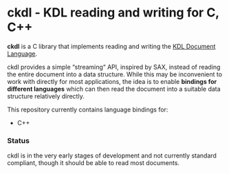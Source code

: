 # ckdl - KDL reading and writing for C, C++

**ckdl** is a C library that implements reading and writing the
[KDL Document Language](https://github.com/kdl-org/kdl).

ckdl provides a simple “streaming“ API, inspired by SAX, instead of reading the
entire document into a data structure. While this may be inconvenient to work
with directly for most applications, the idea is to enable **bindings for
different languages** which can then read the document into a suitable data
structure relatively directly.

This repository currently contains language bindings for:

 * C++

### Status

ckdl is in the very early stages of development and not currently standard
compliant, though it should be able to read most documents.
